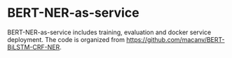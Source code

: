 # BERT-NER-as-service
BERT-NER-as-service includes training, evaluation and docker service deployment. The code is organized from https://github.com/macanv/BERT-BiLSTM-CRF-NER.
